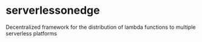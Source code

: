 # serverlessonedge
Decentralized framework for the distribution of lambda functions to multiple serverless platforms 
